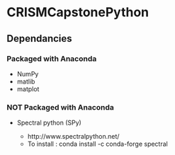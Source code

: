 # CRISMCapstonePython

<h2>Dependancies</h2>

<h3>Packaged with Anaconda</h3>
<ul>
  <li>NumPy</li>
  <li>matlib</li>
  <li>matplot</li>
</ul>
<h3>NOT Packaged with Anaconda</h3>
<ul>
  <li>Spectral python (SPy)</li>
    <ul>
      <li><a>http://www.spectralpython.net/</a></li>
      <li>To install : conda install -c conda-forge spectral </li>
    </ul>
</ul>